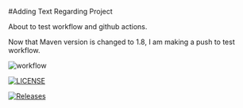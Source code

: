 #Adding Text Regarding Project

About to test workflow and github actions.

Now that Maven version is changed to 1.8, I am making 
a push to test workflow.

![workflow](https://github.com/ViktorHatina/sem/actions/workflows/main.yml/badge.svg)

[![LICENSE](https://img.shields.io/github/license/ViktorHatina/sem.svg?style=flat-square)](https://github.com/ViktorHatina/sem/blob/master/LICENSE)

[![Releases](https://img.shields.io/github/release/ViktorHatina/sem/all.svg?style=flat-square)](https://github.com/ViktorHatina/sem/releases)
